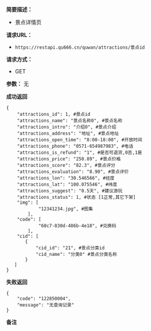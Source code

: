  
**简要描述：** 

- 景点详情页

**请求URL：** 
- ` https://restapi.qu666.cn/quwan/attractions/景点id `
  
**请求方式：**
- GET 

**参数：** 
 无




 **成功返回**
```
{
    "attractions_id": 1, #景点id
    "attractions_name": "景点名称0", #景点名称
    "attractions_intro": "介绍0", #景点介绍
    "attractions_address": "地址", #景点地址
    "attractions_open_time": "8:00-18:00", #开放时间
    "attractions_phone": "0571-654987983", #电话
    "attractions_is_refund": "1", #是否可退货,0否,1是
    "attractions_price": "250.89", #景点价格
    "attractions_score": "82.3", #景点评分
    "attractions_evaluation": "8.90", #景点评价
    "attractions_lon": "30.546566", #经度
    "attractions_lat": "100.075546", #纬度
    "attractions_suggest": "0.5天", #建议游玩
    "attractions_status": 1, #状态 [1正常,其它下架]
    "img": [
            "12341234.jpg", #图集
        ],
    "code": [
            "60c7-830d-486b-4e18", #兑换码
        ],
    "cid": [
       {
           "cid_id": "21", #景点分类id
           "cid_name": "分类0" #景点分类名称
       }
   ]
}
```

 **失败返回** 

```
{
    "code": "122850004", 
    "message": "无查询记录"
}

```

 **备注** 

